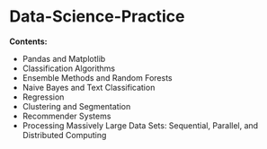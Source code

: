 # Data-Science-Practice

**Contents:**

- Pandas and Matplotlib
- Classification Algorithms
- Ensemble Methods and Random Forests
- Naive Bayes and Text Classification
- Regression
- Clustering and Segmentation
- Recommender Systems
- Processing Massively Large Data Sets: Sequential, Parallel, and Distributed Computing
